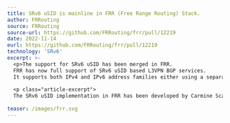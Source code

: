 ```yaml
---
title: SRv6 uSID is mainline in FRR (Free Range Routing) Stack.
author: FRRouting
source: FRRouting
source-url: https://github.com/FRRouting/frr/pull/12219
date: 2022-11-14
eurl: https://github.com/FRRouting/frr/pull/12219
technology: 'SRv6'
excerpt: >-
  <p>The support for SRv6 uSID has been merged in FRR. 
  FRR has now full support of SRv6 uSID based L3VPN BGP services.
  It supports both IPv4 and IPv6 address families either using a separate SRv6 Service SID for each address family (End.DT4 and End.DT6) or using a single SRv6 Service SID (End.DT46) for both. </p>
  
  <p class="article-excerpt">
  The SRv6 uSID implementation in FRR has been developed by Carmine Scarpitta from the university of Rome tor Vergata.
  
teaser: /images/frr.svg
---
```



